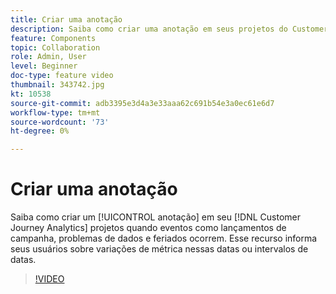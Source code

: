 ```yaml
---
title: Criar uma anotação
description: Saiba como criar uma anotação em seus projetos do Customer Journey Analytics quando eventos como lançamentos de campanha, problemas de dados e feriados ocorrerem. Esse recurso informa seus usuários sobre variações de métrica nessas datas ou intervalos de datas.
feature: Components
topic: Collaboration
role: Admin, User
level: Beginner
doc-type: feature video
thumbnail: 343742.jpg
kt: 10538
source-git-commit: adb3395e3d4a3e33aaa62c691b54e3a0ec61e6d7
workflow-type: tm+mt
source-wordcount: '73'
ht-degree: 0%

---
```



# Criar uma anotação

Saiba como criar um [!UICONTROL anotação] em seu [!DNL Customer Journey Analytics] projetos quando eventos como lançamentos de campanha, problemas de dados e feriados ocorrem. Esse recurso informa seus usuários sobre variações de métrica nessas datas ou intervalos de datas.

>[!VIDEO](https://video.tv.adobe.com/v/343742/?quality=12&learn=on)
